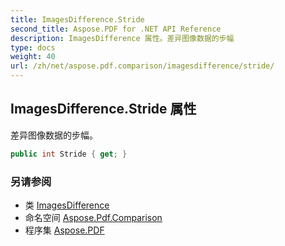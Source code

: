 ```yaml
---
title: ImagesDifference.Stride
second_title: Aspose.PDF for .NET API Reference
description: ImagesDifference 属性。差异图像数据的步幅
type: docs
weight: 40
url: /zh/net/aspose.pdf.comparison/imagesdifference/stride/
---
```

## ImagesDifference.Stride 属性

差异图像数据的步幅。

```csharp
public int Stride { get; }
```

### 另请参阅

* 类 [ImagesDifference](../)
* 命名空间 [Aspose.Pdf.Comparison](../../../aspose.pdf.comparison/)
* 程序集 [Aspose.PDF](../../../)